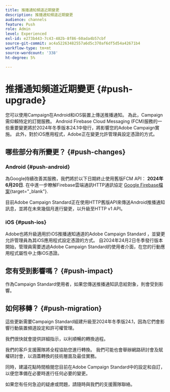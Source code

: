 ```yaml
---
title: 推播通知頻道近期變更
description: 推播通知頻道近期變更
audience: channels
feature: Push
role: Admin
level: Experienced
exl-id: e273b443-7c43-482b-8f86-60ada4b57cbf
source-git-commit: ac4a52263482557a6d5c370af6df5d54a42671b4
workflow-type: tm+mt
source-wordcount: '338'
ht-degree: 5%

---
```


# 推播通知頻道近期變更 {#push-upgrade}

您可以使用Campaign在Android和iOS裝置上傳送推播通知。 為此，Campaign需仰賴特定的訂閱服務。 Android Firebase Cloud Messaging (FCM)服務的一些重要變更將於2024年冬季版本24.1中發行，將影響您的Adobe Campaign實施。 此外，對於iOS應用程式，Adobe正在變更允許管理員設定憑證的方式。

## 哪些部分有所變更？ {#push-changes}

### Android {#push-android}

為Google持續改善其服務，我們將於以下日期終止使用舊版FCM API： **2024年6月20日**. 在中進一步瞭解Firebase雲端通訊HTTP通訊協定 [Google Firebase檔案](https://firebase.google.com/docs/cloud-messaging/http-server-ref){target="_blank"}.

目前Adobe Campaign Standard正在使用HTTP舊版API來傳送Android推播通知訊息，並將在未來幾個月進行變更，以升級至HTTP v1 API。

### iOS {#push-ios}

Adobe也將升級適用於iOS推播通知通道的Adobe Campaign Standard ，並變更允許管理員為其iOS應用程式設定憑證的方式。 自2024年24月2日冬季發行版本開始，管理員需要透過Adobe Campaign Standard的使用者介面，在您的行動應用程式屬性中上傳iOS憑證。

## 您有受到影響嗎？ {#push-impact}

作為Campaign Standard使用者，如果您傳送推播通知訊息給對象，則會受到影響。

## 如何移轉？ {#push-migration}

這些更新需要Campaign Standard組建升級至2024年冬季版24.1，因為它們會影響行動裝置頻道設定和許可權管理。

我們很快就會提供詳細指示，以利順暢的轉換過程。

我們的客戶支援團隊將全程協助您進行轉換。 我們可能也會舉辦網路研討會及賦權研討會，以涵蓋轉換的技術層面及最佳實務。

同時，建議花點時間檢閱您目前在Adobe Campaign Standard中的設定和自訂，以便您準備在必要時進行任何必要的變更。

如果您有任何急迫的疑慮或問題，請隨時與我們的支援團隊聯絡。

